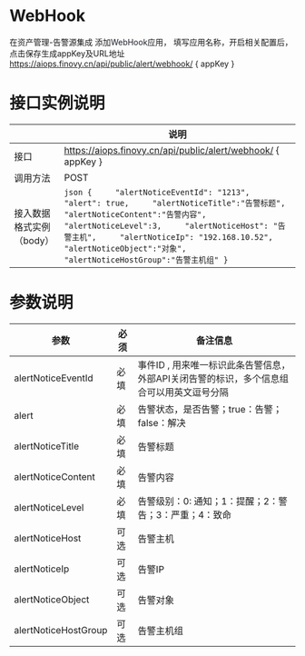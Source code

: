 # WebHook
在资产管理-告警源集成 添加<font style="color:rgb(29, 33, 41);">WebHook</font>应用， 填写应用名称，开启相关配置后，点击保存生成appKey及URL地址 https://aiops.finovy.cn/api/public/alert/webhook/ { appKey }

# 接口实例说明
|  | 说明 |
| --- | --- |
| 接口 | https://aiops.finovy.cn/api/public/alert/webhook/ { appKey } |
| 调用方法 | POST |
| 接入数据格式实例（body） | ```json {     "alertNoticeEventId": "1213",     "alert": true,     "alertNoticeTitle":"告警标题",     "alertNoticeContent":"告警内容",     "alertNoticeLevel":3,     "alertNoticeHost": "告警主机",     "alertNoticeIp": "192.168.10.52",     "alertNoticeObject":"对象",     "alertNoticeHostGroup":"告警主机组" } ```  |


# 参数说明
| 参数 | 必须 | 备注信息 |
| --- | --- | --- |
| alertNoticeEventId | 必填 | <font style="color:rgba(0, 0, 0, 0.87);">事件ID , 用来唯一标识此条告警信息，外部API关闭告警的标识，多个信息组合可以用英文逗号分隔</font> |
| alert | 必填 | 告警状态，是否告警；true：告警；false：解决 |
| alertNoticeTitle | 必填 | 告警标题 |
| alertNoticeContent | 必填 | 告警内容 |
| alertNoticeLevel | 必填 | 告警级别：0: 通知；1：提醒；2：警告；3：严重；4：致命 |
| alertNoticeHost | 可选 | 告警主机 |
| alertNoticeIp | 可选 | 告警IP |
| alertNoticeObject | 可选 | 告警对象 |
| alertNoticeHostGroup | 可选 | 告警主机组 |


